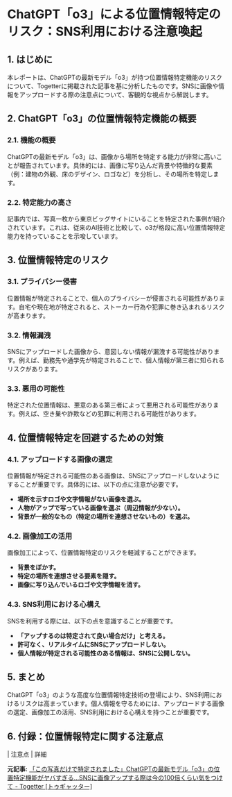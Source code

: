 # ChatGPT「o3」による位置情報特定のリスク：SNS利用における注意喚起

## 1. はじめに

本レポートは、ChatGPTの最新モデル「o3」が持つ位置情報特定機能のリスクについて、Togetterに掲載された記事を基に分析したものです。SNSに画像や情報をアップロードする際の注意点について、客観的な視点から解説します。

## 2. ChatGPT「o3」の位置情報特定機能の概要

### 2.1. 機能の概要

ChatGPTの最新モデル「o3」は、画像から場所を特定する能力が非常に高いことが報告されています。具体的には、画像に写り込んだ背景や特徴的な要素（例：建物の外観、床のデザイン、ロゴなど）を分析し、その場所を特定します。

### 2.2. 特定能力の高さ

記事内では、写真一枚から東京ビッグサイトにいることを特定された事例が紹介されています。これは、従来のAI技術と比較して、o3が格段に高い位置情報特定能力を持っていることを示唆しています。

## 3. 位置情報特定のリスク

### 3.1. プライバシー侵害

位置情報が特定されることで、個人のプライバシーが侵害される可能性があります。自宅や現在地が特定されると、ストーカー行為や犯罪に巻き込まれるリスクが高まります。

### 3.2. 情報漏洩

SNSにアップロードした画像から、意図しない情報が漏洩する可能性があります。例えば、勤務先や通学先が特定されることで、個人情報が第三者に知られるリスクがあります。

### 3.3. 悪用の可能性

特定された位置情報は、悪意のある第三者によって悪用される可能性があります。例えば、空き巣や詐欺などの犯罪に利用される可能性があります。

## 4. 位置情報特定を回避するための対策

### 4.1. アップロードする画像の選定

位置情報が特定される可能性のある画像は、SNSにアップロードしないようにすることが重要です。具体的には、以下の点に注意が必要です。

* **場所を示すロゴや文字情報がない画像を選ぶ。**
* **人物がアップで写っている画像を選ぶ（周辺情報が少ない）。**
* **背景が一般的なもの（特定の場所を連想させないもの）を選ぶ。**

### 4.2. 画像加工の活用

画像加工によって、位置情報特定のリスクを軽減することができます。

* **背景をぼかす。**
* **特定の場所を連想させる要素を隠す。**
* **画像に写り込んでいるロゴや文字情報を消す。**

### 4.3. SNS利用における心構え

SNSを利用する際には、以下の点を意識することが重要です。

* **「アップするのは特定されて良い場合だけ」と考える。**
* **許可なく、リアルタイムにSNSにアップロードしない。**
* **個人情報が特定される可能性のある情報は、SNSに公開しない。**

## 5. まとめ

ChatGPT「o3」のような高度な位置情報特定技術の登場により、SNS利用におけるリスクは高まっています。個人情報を守るためには、アップロードする画像の選定、画像加工の活用、SNS利用における心構えを持つことが重要です。

## 6. 付録：位置情報特定に関する注意点

| 注意点 | 詳細 

**元記事:** [「この写真だけで特定されました」ChatGPTの最新モデル「o3」の位置特定機能がヤバすぎる…SNSに画像アップする際は今の100倍くらい気をつけて - Togetter [トゥギャッター]](https://togetter.com/li/2540409)